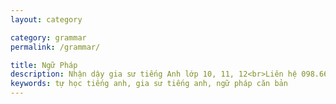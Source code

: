```yaml
---
layout: category

category: grammar
permalink: /grammar/

title: Ngữ Pháp
description: Nhận dậy gia sư tiếng Anh lớp 10, 11, 12<br>Liên hệ 098.66.77.99.3<br>Anh Thịnh
keywords: tự học tiếng anh, gia sư tiếng anh, ngữ pháp căn bản
---
```

